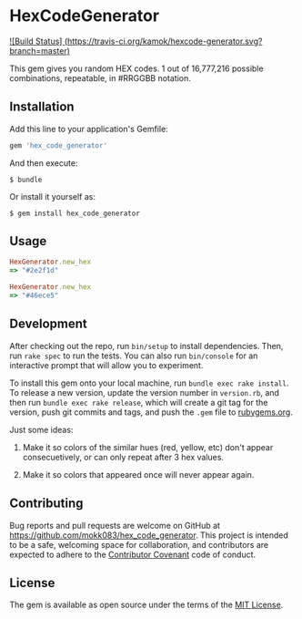 # HexCodeGenerator
[![Build Status]
(https://travis-ci.org/kamok/hexcode-generator.svg?branch=master)](https://travis-ci.org/kamok/hexcode-generator)

This gem gives you random HEX codes. 1 out of 16,777,216 possible combinations, repeatable, in #RRGGBB notation.

## Installation

Add this line to your application's Gemfile:

```ruby
gem 'hex_code_generator'
```

And then execute:

    $ bundle

Or install it yourself as:

    $ gem install hex_code_generator

## Usage

```ruby
HexGenerator.new_hex
=> "#2e2f1d"
```
```ruby
HexGenerator.new_hex
=> "#46ece5"
```

## Development

After checking out the repo, run `bin/setup` to install dependencies. Then, run `rake spec` to run the tests. You can also run `bin/console` for an interactive prompt that will allow you to experiment.

To install this gem onto your local machine, run `bundle exec rake install`. To release a new version, update the version number in `version.rb`, and then run `bundle exec rake release`, which will create a git tag for the version, push git commits and tags, and push the `.gem` file to [rubygems.org](https://rubygems.org).

Just some ideas:

1. Make it so colors of the similar hues (red, yellow, etc) don't appear consecuetively, or can only repeat after 3 hex values.

2. Make it so colors that appeared once will never appear again. 

## Contributing

Bug reports and pull requests are welcome on GitHub at https://github.com/mokk083/hex_code_generator. This project is intended to be a safe, welcoming space for collaboration, and contributors are expected to adhere to the [Contributor Covenant](http://contributor-covenant.org) code of conduct.


## License

The gem is available as open source under the terms of the [MIT License](http://opensource.org/licenses/MIT).

